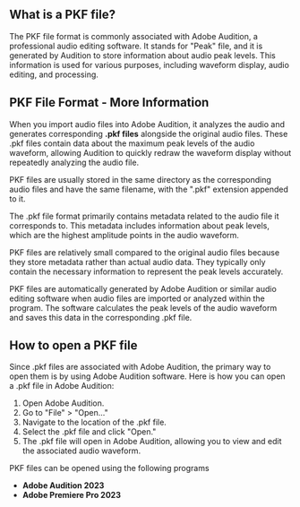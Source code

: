 ## What is a PKF file?

The PKF file format is commonly associated with Adobe Audition, a professional audio editing software. It stands for "Peak" file, and it is generated by Audition to store information about audio peak levels. This information is used for various purposes, including waveform display, audio editing, and processing.

## PKF File Format - More Information

When you import audio files into Adobe Audition, it analyzes the audio and generates corresponding **.pkf files** alongside the original audio files. These .pkf files contain data about the maximum peak levels of the audio waveform, allowing Audition to quickly redraw the waveform display without repeatedly analyzing the audio file.

PKF files are usually stored in the same directory as the corresponding audio files and have the same filename, with the ".pkf" extension appended to it.

The .pkf file format primarily contains metadata related to the audio file it corresponds to. This metadata includes information about peak levels, which are the highest amplitude points in the audio waveform. 

PKF files are relatively small compared to the original audio files because they store metadata rather than actual audio data. They typically only contain the necessary information to represent the peak levels accurately.

PKF files are automatically generated by Adobe Audition or similar audio editing software when audio files are imported or analyzed within the program. The software calculates the peak levels of the audio waveform and saves this data in the corresponding .pkf file.

## How to open a PKF file

Since .pkf files are associated with Adobe Audition, the primary way to open them is by using Adobe Audition software. Here is how you can open a .pkf file in Adobe Audition:

1. Open Adobe Audition.
1. Go to "File" > "Open..."
1. Navigate to the location of the .pkf file.
1. Select the .pkf file and click "Open."
1. The .pkf file will open in Adobe Audition, allowing you to view and edit the associated audio waveform.

PKF files can be opened using the following programs

- **Adobe Audition 2023** 
- **Adobe Premiere Pro 2023**
